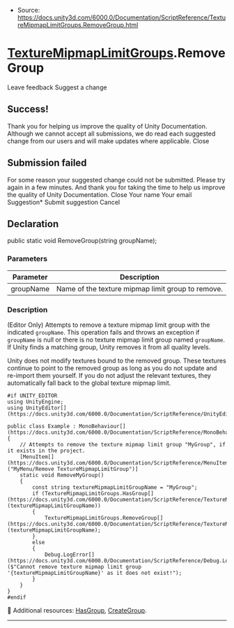 * Source: https://docs.unity3d.com/6000.0/Documentation/ScriptReference/TextureMipmapLimitGroups.RemoveGroup.html

#  [TextureMipmapLimitGroups](https://docs.unity3d.com/6000.0/Documentation/ScriptReference/TextureMipmapLimitGroups.html).RemoveGroup
Leave feedback
Suggest a change
## Success!
Thank you for helping us improve the quality of Unity Documentation. Although we cannot accept all submissions, we do read each suggested change from our users and will make updates where applicable.
Close
## Submission failed
For some reason your suggested change could not be submitted. Please <a>try again</a> in a few minutes. And thank you for taking the time to help us improve the quality of Unity Documentation.
Close
Your name Your email Suggestion* Submit suggestion
Cancel
## Declaration
public static void RemoveGroup(string groupName); 
### Parameters
Parameter | Description  
---|---  
groupName | Name of the texture mipmap limit group to remove.  
### Description
(Editor Only) Attempts to remove a texture mipmap limit group with the indicated `groupName`.
This operation fails and throws an exception if `groupName` is null or there is no texture mipmap limit group named `groupName`. If Unity finds a matching group, Unity removes it from all quality levels.  
  
Unity does not modify textures bound to the removed group. These textures continue to point to the removed group as long as you do not update and re-import them yourself. If you do not adjust the relevant textures, they automatically fall back to the global texture mipmap limit.
```
#if UNITY_EDITOR
using UnityEngine;
using UnityEditor[](https://docs.unity3d.com/6000.0/Documentation/ScriptReference/UnityEditor.html);  
  
public class Example : MonoBehaviour[](https://docs.unity3d.com/6000.0/Documentation/ScriptReference/MonoBehaviour.html)
{
    // Attempts to remove the texture mipmap limit group "MyGroup", if it exists in the project.
    [MenuItem[](https://docs.unity3d.com/6000.0/Documentation/ScriptReference/MenuItem.html)("MyMenu/Remove TextureMipmapLimitGroup")]
    static void RemoveMyGroup()
    {
        const string textureMipmapLimitGroupName = "MyGroup";
        if (TextureMipmapLimitGroups.HasGroup[](https://docs.unity3d.com/6000.0/Documentation/ScriptReference/TextureMipmapLimitGroups.HasGroup.html)(textureMipmapLimitGroupName))
        {
            TextureMipmapLimitGroups.RemoveGroup[](https://docs.unity3d.com/6000.0/Documentation/ScriptReference/TextureMipmapLimitGroups.RemoveGroup.html)(textureMipmapLimitGroupName);
        }
        else
        {
            Debug.LogError[](https://docs.unity3d.com/6000.0/Documentation/ScriptReference/Debug.LogError.html)($"Cannot remove texture mipmap limit group '{textureMipmapLimitGroupName}' as it does not exist!");
        }
    }
}
#endif

```

Additional resources: [HasGroup](https://docs.unity3d.com/6000.0/Documentation/ScriptReference/TextureMipmapLimitGroups.HasGroup.html), [CreateGroup](https://docs.unity3d.com/6000.0/Documentation/ScriptReference/TextureMipmapLimitGroups.CreateGroup.html).
* * *
